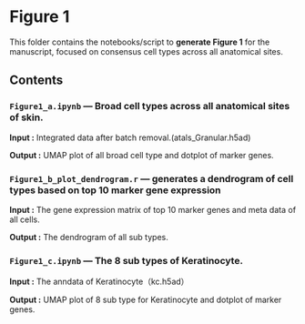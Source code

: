 # Figure 1

This folder contains the notebooks/script to **generate Figure 1** for the manuscript, focused on  consensus cell types across all anatomical sites.

## Contents

### `Figure1_a.ipynb` —  **Broad cell types across all anatomical sites of skin**.

**Input :** Integrated data after batch removal.(atals_Granular.h5ad)

**Output :** UMAP plot of all broad cell type and dotplot of marker genes.

### `Figure1_b_plot_dendrogram.r` — generates a dendrogram of cell types based on top 10 marker gene expression

**Input :** The gene expression matrix of top 10 marker genes and meta data of all cells.

**Output :** The dendrogram of all sub types.

### `Figure1_c.ipynb` — The 8 sub types of Keratinocyte.

**Input :** The anndata of Keratinocyte（kc.h5ad）

**Output :** UMAP plot of 8 sub type for Keratinocyte and dotplot of marker genes.
